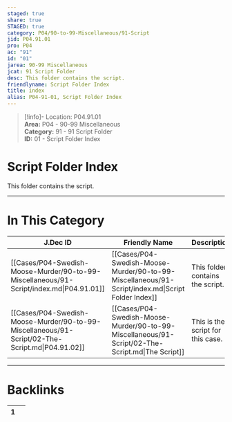 ```yaml
---  
staged: true  
share: true  
STAGED: true  
category: P04/90-to-99-Miscellaneous/91-Script  
jid: P04.91.01  
pro: P04  
ac: "91"  
id: "01"  
jarea: 90-99 Miscellaneous  
jcat: 91 Script Folder  
desc: This folder contains the script.  
friendlyname: Script Folder Index  
title: index  
alias: P04-91-01, Script Folder Index  
---  
```

  
>[!info]- Location: P04.91.01  
>**Area:** P04 - 90-99 Miscellaneous  
>**Category:** 91 - 91 Script Folder  
>**ID:** 01 - Script Folder Index  
  
# Script Folder Index  
  
This folder contains the script.  
   
  
  
---  
# In This Category  
  
| J.Dec ID                                                                                        | Friendly Name                                                                                     | Description                       |  
| ----------------------------------------------------------------------------------------------- | ------------------------------------------------------------------------------------------------- | --------------------------------- |  
| [[Cases/P04-Swedish-Moose-Murder/90-to-99-Miscellaneous/91-Script/index.md\|P04.91.01]]         | [[Cases/P04-Swedish-Moose-Murder/90-to-99-Miscellaneous/91-Script/index.md\|Script Folder Index]] | This folder contains the script.  |  
| [[Cases/P04-Swedish-Moose-Murder/90-to-99-Miscellaneous/91-Script/02-The-Script.md\|P04.91.02]] | [[Cases/P04-Swedish-Moose-Murder/90-to-99-Miscellaneous/91-Script/02-The-Script.md\|The Script]]  | This is the script for this case. |  
  
  
---  
# Backlinks  
<div><table class="dataview table-view-table"><thead class="table-view-thead"><tr class="table-view-tr-header"><th class="table-view-th"><span></span><span class="dataview small-text">1</span></th><th class="table-view-th"><span></span></th></tr></thead><tbody class="table-view-tbody"></tbody></table></div>